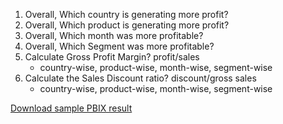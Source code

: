 1.	Overall, Which country is generating more profit?
2.	Overall, Which product is generating more profit?
3.	Overall, Which month was more profitable?
4.	Overall, Which Segment was more profitable?
5.	Calculate Gross Profit Margin? profit/sales
    - country-wise, product-wise, month-wise, segment-wise
6.	Calculate the Sales Discount ratio? discount/gross sales
    - country-wise, product-wise, month-wise, segment-wise





[Download sample PBIX result](https://github.com/nandukrishnavs/pbi_sample_data/raw/main/Assignment/Assignment%20Task%20output.pbix)
